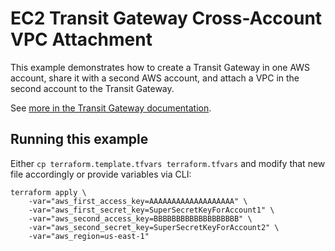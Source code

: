 # EC2 Transit Gateway Cross-Account VPC Attachment

This example demonstrates how to create a Transit Gateway in one AWS account, share it with a second AWS account, and attach a VPC in the second account to the Transit Gateway.

See [more in the Transit Gateway documentation](https://docs.aws.amazon.com/vpc/latest/tgw/tgw-transit-gateways.html).

## Running this example

Either `cp terraform.template.tfvars terraform.tfvars` and modify that new file accordingly or provide variables via CLI:

```
terraform apply \
	-var="aws_first_access_key=AAAAAAAAAAAAAAAAAAA" \
	-var="aws_first_secret_key=SuperSecretKeyForAccount1" \
	-var="aws_second_access_key=BBBBBBBBBBBBBBBBBBB" \
	-var="aws_second_secret_key=SuperSecretKeyForAccount2" \
	-var="aws_region=us-east-1"
```
